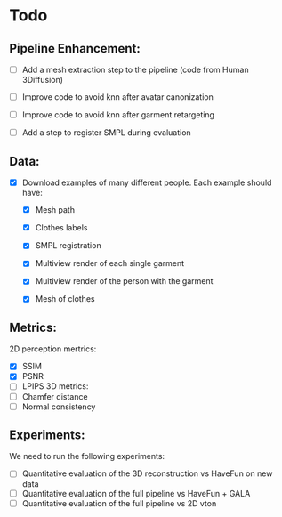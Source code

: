 
# Todo

## Pipeline Enhancement:
- [ ] Add a mesh extraction step to the pipeline (code from Human 3Diffusion)
- [ ] Improve code to avoid knn after avatar canonization
- [ ] Improve code to avoid knn after garment retargeting
- [ ] Add a step to register SMPL during evaluation


## Data:    
- [x] Download examples of many different people. Each example should have:
    - [x] Mesh path
    - [x] Clothes labels
    - [x] SMPL registration
    - [x] Multiview render of each single garment
    - [x] Multiview render of the person with the garment
    - [x] Mesh of clothes


## Metrics:
2D perception mertrics:
- [x] SSIM
- [x] PSNR
- [ ] LPIPS
3D metrics:
- [ ] Chamfer distance
- [ ] Normal consistency

## Experiments:
We need to run the following experiments:
- [ ] Quantitative evaluation of the 3D reconstruction vs HaveFun on new data
- [ ] Quantitative evaluation of the full pipeline vs HaveFun + GALA
- [ ] Quantitative evaluation of the full pipeline vs 2D vton
